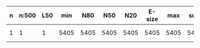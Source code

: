 n    |n:500  |L50  |min   |N80   |N50   |N20   |E-size  |max   |sum   |name
---  |---    |---  |---   |---   |---   |---   |---     |---   |---   |---
1    |1      |1    |5405  |5405  |5405  |5405  |5405    |5405  |5405  |genome_k31-unitigs.fa
